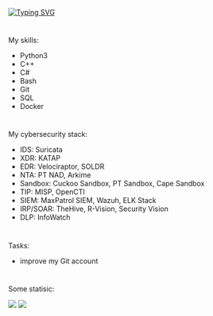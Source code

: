 
 [![Typing SVG](https://readme-typing-svg.herokuapp.com?font=Square+Peg&size=28&duration=8000&color=219908&background=FFFAFB00&center=false&vCenter=true&multiline=true&lines=Software+developer+%26+CTF+player)](https://git.io/typing-svg)

#
My skills:

- Python3 
- C++ 
- C#
- Bash
- Git
- SQL
- Docker

#
My cybersecurity stack:

- IDS: Suricata
- XDR: KATAP
- EDR: Velociraptor, SOLDR
- NTA: PT NAD, Arkime
- Sandbox: Cuckoo Sandbox, PT Sandbox, Cape Sandbox
- TIP: MISP, OpenCTI
- SIEM: MaxPatrol SIEM, Wazuh, ELK Stack
- IRP/SOAR: TheHive, R-Vision, Security Vision
- DLP: InfoWatch

#
Tasks:

- improve my Git account

#

Some statisic:

![](https://github-profile-summary-cards.vercel.app/api/cards/most-commit-language?username=SeregaDeveloper&theme=solarized_dark)
![](https://github-profile-summary-cards.vercel.app/api/cards/repos-per-language?username=SeregaDeveloper&theme=solarized_dark)
